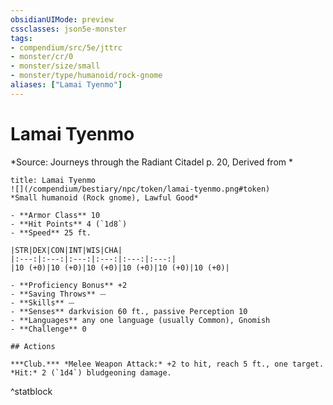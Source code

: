 ```yaml
---
obsidianUIMode: preview
cssclasses: json5e-monster
tags:
- compendium/src/5e/jttrc
- monster/cr/0
- monster/size/small
- monster/type/humanoid/rock-gnome
aliases: ["Lamai Tyenmo"]
---
```

# Lamai Tyenmo
*Source: Journeys through the Radiant Citadel p. 20, Derived from *  

```ad-statblock
title: Lamai Tyenmo
![](/compendium/bestiary/npc/token/lamai-tyenmo.png#token)
*Small humanoid (Rock gnome), Lawful Good*

- **Armor Class** 10 
- **Hit Points** 4 (`1d8`)
- **Speed** 25 ft.

|STR|DEX|CON|INT|WIS|CHA|
|:---:|:---:|:---:|:---:|:---:|:---:|
|10 (+0)|10 (+0)|10 (+0)|10 (+0)|10 (+0)|10 (+0)|

- **Proficiency Bonus** +2
- **Saving Throws** ⏤
- **Skills** ⏤
- **Senses** darkvision 60 ft., passive Perception 10
- **Languages** any one language (usually Common), Gnomish
- **Challenge** 0

## Actions

***Club.*** *Melee Weapon Attack:* +2 to hit, reach 5 ft., one target. *Hit:* 2 (`1d4`) bludgeoning damage.
```
^statblock